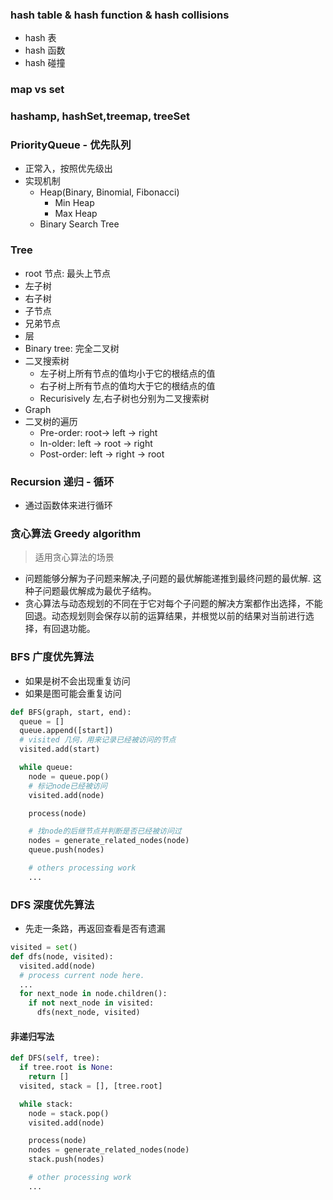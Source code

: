 ### hash table & hash function & hash collisions
* hash 表
* hash 函数
* hash 碰撞
### map vs set
### hashamp, hashSet,treemap, treeSet

### PriorityQueue - 优先队列
* 正常入，按照优先级出
* 实现机制
  * Heap(Binary, Binomial, Fibonacci)
    * Min Heap
    * Max Heap
  * Binary Search Tree

### Tree
* root 节点: 最头上节点
* 左子树
* 右子树
* 子节点
* 兄弟节点
* 层
* Binary tree: 完全二叉树
* 二叉搜索树
  * 左子树上所有节点的值均小于它的根结点的值
  * 右子树上所有节点的值均大于它的根结点的值
  * Recurisively 左,右子树也分别为二叉搜索树
* Graph
* 二叉树的遍历
  * Pre-order: root-> left -> right
  * In-older: left -> root -> right
  * Post-order: left -> right -> root

### Recursion 递归 - 循环
* 通过函数体来进行循环

### 贪心算法 Greedy algorithm
> 适用贪心算法的场景  
* 问题能够分解为子问题来解决,子问题的最优解能递推到最终问题的最优解.
这种子问题最优解成为最优子结构。
* 贪心算法与动态规划的不同在于它对每个子问题的解决方案都作出选择，不能回退。动态规划则会保存以前的运算结果，并根觉以前的结果对当前进行选择，有回退功能。


### BFS 广度优先算法
* 如果是树不会出现重复访问
* 如果是图可能会重复访问
```python
def BFS(graph, start, end):
  queue = []
  queue.append([start])
  # visited 几何，用来记录已经被访问的节点
  visited.add(start)

  while queue:
    node = queue.pop()
    # 标记node已经被访问
    visited.add(node)

    process(node)

    # 找node的后继节点并判断是否已经被访问过
    nodes = generate_related_nodes(node)
    queue.push(nodes)

    # others processing work
    ...
```
### DFS 深度优先算法
* 先走一条路，再返回查看是否有遗漏
```python
visited = set()
def dfs(node, visited):
  visited.add(node)
  # process current node here.
  ...
  for next_node in node.children():
    if not next_node in visited:
      dfs(next_node, visited)
```

#### 非递归写法
```python
def DFS(self, tree):
  if tree.root is None:
    return []
  visited, stack = [], [tree.root]

  while stack:
    node = stack.pop()
    visited.add(node)

    process(node)
    nodes = generate_related_nodes(node)
    stack.push(nodes)

    # other processing work
    ...
```
